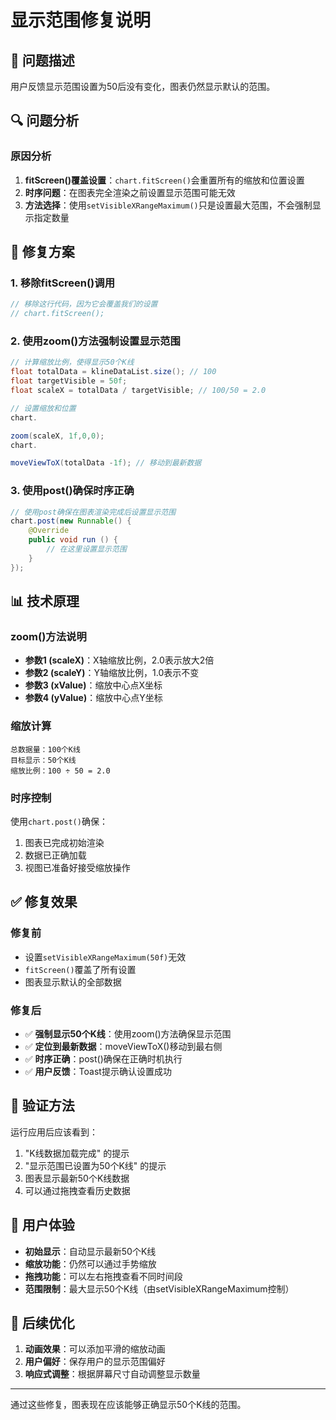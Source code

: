 # 显示范围修复说明

## 🐛 问题描述

用户反馈显示范围设置为50后没有变化，图表仍然显示默认的范围。

## 🔍 问题分析

### 原因分析

1. **fitScreen()覆盖设置**：`chart.fitScreen()`会重置所有的缩放和位置设置
2. **时序问题**：在图表完全渲染之前设置显示范围可能无效
3. **方法选择**：使用`setVisibleXRangeMaximum()`只是设置最大范围，不会强制显示指定数量

## 🔧 修复方案

### 1. 移除fitScreen()调用

```java
// 移除这行代码，因为它会覆盖我们的设置
// chart.fitScreen();
```

### 2. 使用zoom()方法强制设置显示范围

```java
// 计算缩放比例，使得显示50个K线
float totalData = klineDataList.size(); // 100
float targetVisible = 50f;
float scaleX = totalData / targetVisible; // 100/50 = 2.0

// 设置缩放和位置
chart.

zoom(scaleX, 1f,0,0);
chart.

moveViewToX(totalData -1f); // 移动到最新数据
```

### 3. 使用post()确保时序正确

```java
// 使用post确保在图表渲染完成后设置显示范围
chart.post(new Runnable() {
    @Override
    public void run () {
        // 在这里设置显示范围
    }
});
```

## 📊 技术原理

### zoom()方法说明

- **参数1 (scaleX)**：X轴缩放比例，2.0表示放大2倍
- **参数2 (scaleY)**：Y轴缩放比例，1.0表示不变
- **参数3 (xValue)**：缩放中心点X坐标
- **参数4 (yValue)**：缩放中心点Y坐标

### 缩放计算

```
总数据量：100个K线
目标显示：50个K线
缩放比例：100 ÷ 50 = 2.0
```

### 时序控制

使用`chart.post()`确保：

1. 图表已完成初始渲染
2. 数据已正确加载
3. 视图已准备好接受缩放操作

## ✅ 修复效果

### 修复前

- 设置`setVisibleXRangeMaximum(50f)`无效
- `fitScreen()`覆盖了所有设置
- 图表显示默认的全部数据

### 修复后

- ✅ **强制显示50个K线**：使用zoom()方法确保显示范围
- ✅ **定位到最新数据**：moveViewToX()移动到最右侧
- ✅ **时序正确**：post()确保在正确时机执行
- ✅ **用户反馈**：Toast提示确认设置成功

## 🎯 验证方法

运行应用后应该看到：

1. "K线数据加载完成" 的提示
2. "显示范围已设置为50个K线" 的提示
3. 图表显示最新50个K线数据
4. 可以通过拖拽查看历史数据

## 📱 用户体验

- **初始显示**：自动显示最新50个K线
- **缩放功能**：仍然可以通过手势缩放
- **拖拽功能**：可以左右拖拽查看不同时间段
- **范围限制**：最大显示50个K线（由setVisibleXRangeMaximum控制）

## 🔄 后续优化

1. **动画效果**：可以添加平滑的缩放动画
2. **用户偏好**：保存用户的显示范围偏好
3. **响应式调整**：根据屏幕尺寸自动调整显示数量

---

通过这些修复，图表现在应该能够正确显示50个K线的范围。 